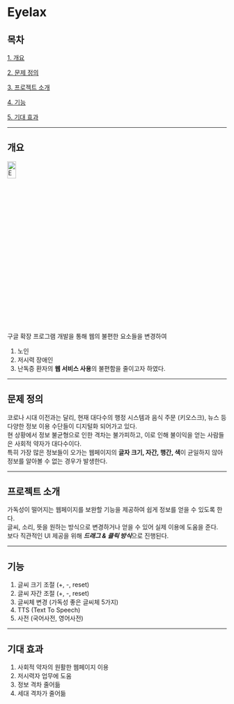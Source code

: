 # Eyelax

## 목차
[1. 개요](#개요)  
   
[2. 문제 정의](#문제-정의)  
   
[3. 프로젝트 소개](#프로젝트-소개)  
   
[4. 기능](#기능)  
   
[5. 기대 효과](#기대-효과)  
   

- - -

## 개요
<img src="https://user-images.githubusercontent.com/64372881/125543537-35e21ddb-9449-47a6-b221-3c719e78ae75.png" width="20%" height="10%" title="px(픽셀) 크기 설정" alt="Eyelax"></img>  
구글 확장 프로그램 개발을 통해 웹의 불편한 요소들을 변경하여
1. 노인
2. 저시력 장애인
3. 난독증 환자의 **웹 서비스 사용**의 불편함을 줄이고자 하였다.

- - -

## 문제 정의
코로나 시대 이전과는 달리, 현재 대다수의 행정 시스템과 음식 주문 (키오스크), 뉴스 등 다양한 정보 이용 수단들이 디지털화 되어가고 있다.   
현 상황에서 정보 불균형으로 인한 격차는 불가피하고, 이로 인해 불이익을 얻는 사람들은 사회적 약자가 대다수이다.   
특히 가장 많은 정보들이 오가는 웹페이지의 **글자 크기, 자간, 행간, 색**이 균일하지 않아 정보를 알아볼 수 없는 경우가 발생한다.   

- - -

## 프로젝트 소개
가독성이 떨어지는 웹페이지를 보완할 기능을 제공하여 쉽게 정보를 얻을 수 있도록 한다.   
글씨, 소리, 뜻을 원하는 방식으로 변경하거나 얻을 수 있어 실제 이용에 도움을 준다.   
보다 직관적인 UI 제공을 위해 ***드래그 & 클릭 방식***으로 진행된다.

- - -

## 기능
1. 글씨 크기 조절 (+, -, reset)
2. 글씨 자간 조절 (+, -, reset)
3. 글씨체 변경 (가독성 좋은 글씨체 5가지)
4. TTS (Text To Speech)
5. 사전 (국어사전, 영어사전)

- - -

## 기대 효과
1. 사회적 약자의 원활한 웹페이지 이용
2. 저시력자 업무에 도움
3. 정보 격차 줄어듦
4. 세대 격차가 줄어듦

